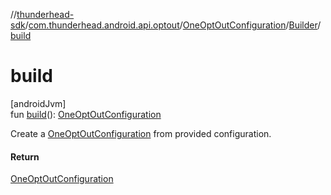 //[thunderhead-sdk](../../../../index.md)/[com.thunderhead.android.api.optout](../../index.md)/[OneOptOutConfiguration](../index.md)/[Builder](index.md)/[build](build.md)

# build

[androidJvm]\
fun [build](build.md)(): [OneOptOutConfiguration](../index.md)

Create a [OneOptOutConfiguration](../index.md) from provided configuration.

#### Return

[OneOptOutConfiguration](../index.md)
